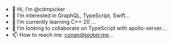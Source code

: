 - 👋 Hi, I’m @cdmpicker
- 👀 I’m interested in GraphQL, TypeScript, Swift...
- 🌱 I’m currently learning C++ 20 ...
- 💞️ I’m looking to collaborate on TypeScript with apollo-server...
- 📫 How to reach me: conan@picker.me...

<!---
cdmpicker/cdmpicker is a ✨ special ✨ repository because its `README.md` (this file) appears on your GitHub profile.
You can click the Preview link to take a look at your changes.
--->
